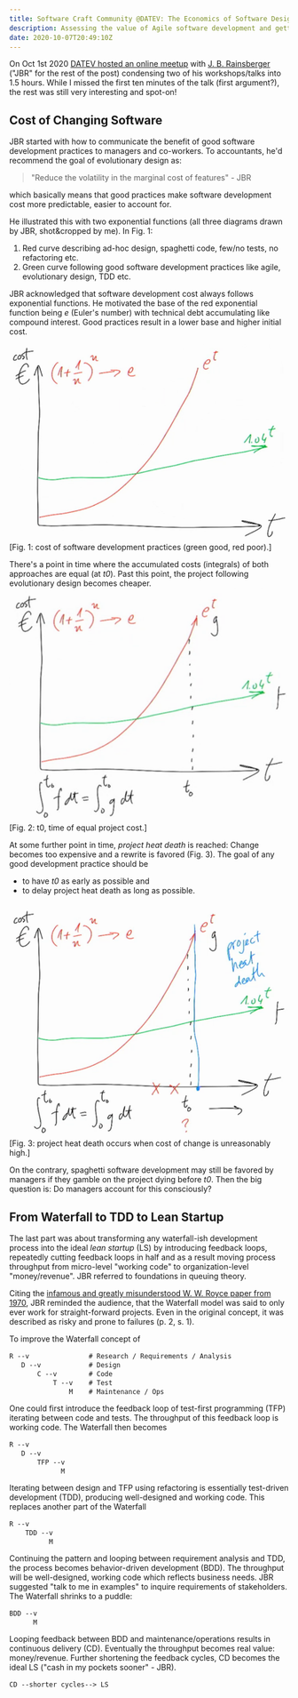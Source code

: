 ```yaml
---
title: Software Craft Community @DATEV: The Economics of Software Design / Manufacturing Slack by J. B. Rainsberger
description: Assessing the value of Agile software development and getting there
date: 2020-10-07T20:49:10Z
---
```


On Oct 1st 2020 [DATEV hosted an online meetup](https://ti.to/scc-datev/jbrains/en) with [J. B. Rainsberger](https://www.jbrains.ca) ("JBR" for the rest of the post) condensing two of his workshops/talks into 1.5 hours.
While I missed the first ten minutes of the talk (first argument?), the rest was still very interesting and spot-on!

## Cost of Changing Software

JBR started with how to communicate the benefit of good software development practices to managers and co-workers. To accountants, he'd recommend the goal of evolutionary design as:

> "Reduce the volatility in the marginal cost of features" - JBR

which basically means that good practices make software development cost more predictable, easier to account for.

He illustrated this with two exponential functions (all three diagrams drawn by JBR, shot&amp;cropped by me). In Fig. 1:

1. Red curve describing ad-hoc design, spaghetti code, few/no tests, no refactoring etc.
2. Green curve following good software development practices like agile, evolutionary design, TDD etc.

JBR acknowledged that software development cost always follows exponential functions.
He motivated the base of the red exponential function being *e* (Euler's number) with technical debt accumulating like compound interest. Good practices result in a lower base and higher initial cost.

![Two exponential functions for software development cost](00_two_functions.png)
[Fig. 1: cost of software development practices (green good, red poor).]

There's a point in time where the accumulated costs (integrals) of both approaches are equal (at *t0*). Past this point, the project following evolutionary design becomes cheaper.
![Equal cost of both approaches at t0](01_t0_equal_cost.png)
[Fig. 2: t0, time of equal project cost.]

At some further point in time, *project heat death* is reached: Change becomes too expensive and a rewrite is favored (Fig. 3). The goal of any good development practice should be

* to have *t0* as early as possible and
* to delay project heat death as long as possible.

![Project heat death](02_project_heat_death.png)
[Fig. 3: project heat death occurs when cost of change is unreasonably high.]

On the contrary, spaghetti software development may still be favored by managers if they gamble on the project dying before *t0*. Then the big question is: Do managers account for this consciously?

## From Waterfall to TDD to Lean Startup

The last part was about transforming any waterfall-ish development process into the ideal *lean startup* (LS) by introducing feedback loops, repeatedly cutting feedback loops in half and as a result moving process throughput from micro-level "working code" to organization-level "money/revenue". JBR referred to foundations in queuing theory.

Citing the [infamous and greatly misunderstood W. W. Royce paper from 1970](http://www-scf.usc.edu/~csci201/lectures/Lecture11/royce1970.pdf), JBR reminded the audience, that the Waterfall model was said to only ever work for straight-forward projects. Even in the original concept, it was described as risky and prone to failures (p. 2, s. 1).

To improve the Waterfall concept of

```
R --v               # Research / Requirements / Analysis
   D --v            # Design
       C --v        # Code
           T --v    # Test
               M    # Maintenance / Ops
```

One could first introduce the feedback loop of test-first programming (TFP) iterating between code and tests. The throughput of this feedback loop is working code. The Waterfall then becomes

```
R --v
   D --v
       TFP --v
             M
```

Iterating between design and TFP using refactoring is essentially test-driven development (TDD), producing well-designed and working code. This replaces another part of the Waterfall

```
R --v
    TDD --v
          M
```

Continuing the pattern and looping between requirement analysis and TDD, the process becomes behavior-driven development (BDD). The throughput will be well-designed, working code which reflects business needs. JBR suggested "talk to me in examples" to inquire requirements of stakeholders. The Waterfall shrinks to a puddle:

```
BDD --v
      M
```

Looping feedback between BDD and maintenance/operations results in continuous delivery (CD). Eventually the throughput becomes real value: money/revenue. Further shortening the feedback cycles, CD becomes the ideal LS ("cash in my pockets sooner" - JBR).

```
CD --shorter cycles--> LS
```
